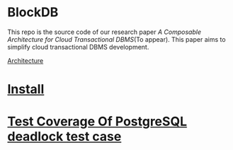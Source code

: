 # BlockDB

This repo is the source code of our research paper *A Composable Architecture for Cloud Transactional DBMS*(To appear).
This paper aims to simplify cloud transactional DBMS development.

[Architecture](doc/figures/blocks.pdf)

# [Install](doc/install.md)

# [Test Coverage Of PostgreSQL deadlock test case](doc/pg_dl_test_covr.md)